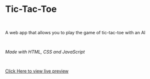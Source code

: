 # Tic-Tac-Toe

<br />

A web app that allows you to play the game of tic-tac-toe with an AI

<br />

_Made with HTML, CSS and JavaScript_

<br />

[Click Here to view live preview](https://jove0610.github.io/tic-tac-toe/)
